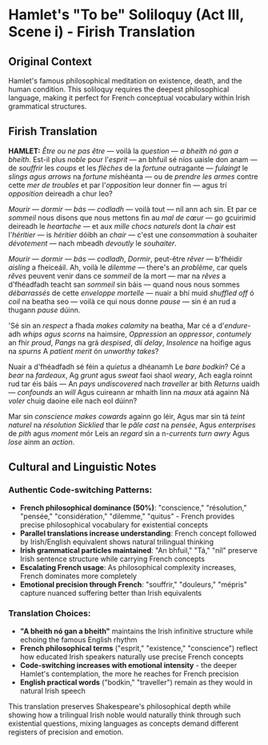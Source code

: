# Hamlet's "To be" Soliloquy (Act III, Scene i) - Firish Translation

## Original Context
Hamlet's famous philosophical meditation on existence, death, and the human condition. This soliloquy requires the deepest philosophical language, making it perfect for French conceptual vocabulary within Irish grammatical structures.

## Firish Translation

**HAMLET:**
*Être ou ne pas être* — voilà la *question* — *a bheith nó gan a bheith*.
Est-il plus *noble* pour l'*esprit* — an bhfuil sé níos uaisle don anam —
de *souffrir* les *coups* et les *flèches* de la *fortune* outragante —
*fulaingt* le *slings agus arrows* na *fortune* míshéanta —
ou de *prendre les armes* contre cette *mer de troubles*
et par l'*opposition* leur donner fin — agus trí *opposition* deireadh a chur leo?

*Mourir* — *dormir* — *bás* — *codladh* —
voilà tout — níl ann ach sin. Et par ce *sommeil* nous disons
que nous mettons fin au *mal de cœur* — go gcuirimid deireadh le *heartache* —
et aux *mille chocs naturels* dont la *chair* est l'*héritier* —
is *héritier* dóibh an *chair* — c'est une *consommation*
à souhaiter *dévotement* — nach mbeadh *devoutly* le *souhaiter*.

*Mourir* — *dormir* — *bás* — *codladh*,
*Dormir*, peut-être *rêver* — b'fhéidir *aisling* a fheiceáil. Ah, voilà le *dilemme* — there's an *problème*,
car quels *rêves* peuvent venir dans ce *sommeil* de la mort —
mar na *rêves* a d'fhéadfadh teacht san *sommeil* sin báis —
quand nous nous sommes *débarrassés* de cette *enveloppe mortelle* —
nuair a bhí muid *shuffled off* ó *coil* na beatha seo —
voilà ce qui nous donne *pause* — sin é an rud a thugann *pause* dúinn.

'Sé sin an *respect* a fhada *makes calamity* na beatha,
Mar cé a d'*endure*-adh *whips agus scorns* na haimsire,
*Oppression* an *oppressor*, *contumely* an fhir *proud*,
*Pangs* na grá *despised*, dlí *delay*,
*Insolence* na hoifige agus na *spurns*
A *patient merit* ón *unworthy* *takes*?

Nuair a d'fhéadfadh sé féin a *quietus* a dhéanamh
Le *bare bodkin*? Cé a *bear* na *fardeaux*,
Ag *grunt* agus *sweat* faoi shaol *weary*,
Ach eagla roinnt rud tar éis báis —
An *pays undiscovered* nach *traveller* ar bith
*Returns* uaidh — *confounds* an *will*
Agus cuireann ar mhaith linn na *maux* atá againn
Ná *voler* chuig daoine eile nach eol dúinn?

Mar sin *conscience* *makes cowards* againn go léir,
Agus mar sin tá *teint naturel* na *résolution*
*Sicklied* thar le *pâle cast* na *pensée*,
Agus *enterprises* de *pith* agus *moment* mór
Leis an *regard* sin a n-*currents* *turn awry*
Agus *lose* ainm an *action*.

## Cultural and Linguistic Notes

### Authentic Code-switching Patterns:
- **French philosophical dominance (50%)**: "conscience," "résolution," "pensée," "considération," "dilemme," "quitus" - French provides precise philosophical vocabulary for existential concepts
- **Parallel translations increase understanding**: French concept followed by Irish/English equivalent shows natural trilingual thinking
- **Irish grammatical particles maintained**: "An bhfuil," "Tá," "níl" preserve Irish sentence structure while carrying French concepts
- **Escalating French usage**: As philosophical complexity increases, French dominates more completely
- **Emotional precision through French**: "souffrir," "douleurs," "mépris" capture nuanced suffering better than Irish equivalents

### Translation Choices:
- **"A bheith nó gan a bheith"** maintains the Irish infinitive structure while echoing the famous English rhythm
- **French philosophical terms** ("esprit," "existence," "conscience") reflect how educated Irish speakers naturally use precise French concepts
- **Code-switching increases with emotional intensity** - the deeper Hamlet's contemplation, the more he reaches for French precision
- **English practical words** ("bodkin," "traveller") remain as they would in natural Irish speech

This translation preserves Shakespeare's philosophical depth while showing how a trilingual Irish noble would naturally think through such existential questions, mixing languages as concepts demand different registers of precision and emotion.